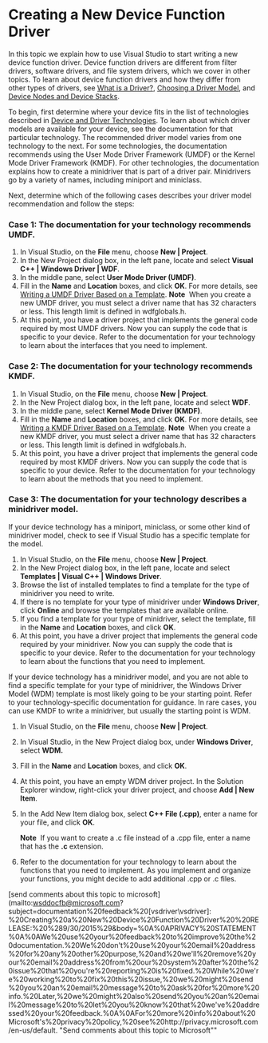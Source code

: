 Creating a New Device Function Driver
=====================================

In this topic we explain how to use Visual Studio to start writing a new device function driver. Device function drivers are different from filter drivers, software drivers, and file system drivers, which we cover in other topics. To learn about device function drivers and how they differ from other types of drivers, see [What is a Driver?](https://msdn.microsoft.com/en-us/Library/Windows/Hardware/Ff554678), [Choosing a Driver Model](https://msdn.microsoft.com/en-us/Library/Windows/Hardware/Ff554652), and [Device Nodes and Device Stacks](https://msdn.microsoft.com/en-us/Library/Windows/Hardware/Ff554721).

To begin, first determine where your device fits in the list of technologies described in [Device and Driver Technologies](https://msdn.microsoft.com/en-us/Library/Windows/Hardware/Ff557557). To learn about which driver models are available for your device, see the documentation for that particular technology. The recommended driver model varies from one technology to the next. For some technologies, the documentation recommends using the User Mode Driver Framework (UMDF) or the Kernel Mode Driver Framework (KMDF). For other technologies, the documentation explains how to create a minidriver that is part of a driver pair. Minidrivers go by a variety of names, including miniport and miniclass.

Next, determine which of the following cases describes your driver model recommendation and follow the steps:

### <span id="Case_1__The_documentation_for_your_technology_recommends_UMDF."></span><span id="case_1__the_documentation_for_your_technology_recommends_umdf."></span><span id="CASE_1__THE_DOCUMENTATION_FOR_YOUR_TECHNOLOGY_RECOMMENDS_UMDF."></span>Case 1: The documentation for your technology recommends UMDF.

1.  In Visual Studio, on the **File** menu, choose **New | Project**.
2.  In the New Project dialog box, in the left pane, locate and select **Visual C++ | Windows Driver | WDF**.
3.  In the middle pane, select **User Mode Driver (UMDF)**.
4.  Fill in the **Name** and **Location** boxes, and click **OK**. For more details, see [Writing a UMDF Driver Based on a Template](https://msdn.microsoft.com/en-us/Library/Windows/Hardware/Hh439659).
    **Note**  When you create a new UMDF driver, you must select a driver name that has 32 characters or less. This length limit is defined in wdfglobals.h.
5.  At this point, you have a driver project that implements the general code required by most UMDF drivers. Now you can supply the code that is specific to your device. Refer to the documentation for your technology to learn about the interfaces that you need to implement.

### <span id="Case_2__The_documentation_for_your_technology_recommends_KMDF."></span><span id="case_2__the_documentation_for_your_technology_recommends_kmdf."></span><span id="CASE_2__THE_DOCUMENTATION_FOR_YOUR_TECHNOLOGY_RECOMMENDS_KMDF."></span>Case 2: The documentation for your technology recommends KMDF.

1.  In Visual Studio, on the **File** menu, choose **New | Project**.
2.  In the New Project dialog box, in the left pane, locate and select **WDF**.
3.  In the middle pane, select **Kernel Mode Driver (KMDF)**.
4.  Fill in the **Name** and **Location** boxes, and click **OK**. For more details, see [Writing a KMDF Driver Based on a Template](https://msdn.microsoft.com/en-us/Library/Windows/Hardware/Hh439654).
    **Note**  When you create a new KMDF driver, you must select a driver name that has 32 characters or less. This length limit is defined in wdfglobals.h.
5.  At this point, you have a driver project that implements the general code required by most KMDF drivers. Now you can supply the code that is specific to your device. Refer to the documentation for your technology to learn about the methods that you need to implement.

### <span id="Case_3__The_documentation_for_your_technology_describes_a_minidriver_model."></span><span id="case_3__the_documentation_for_your_technology_describes_a_minidriver_model."></span><span id="CASE_3__THE_DOCUMENTATION_FOR_YOUR_TECHNOLOGY_DESCRIBES_A_MINIDRIVER_MODEL."></span>Case 3: The documentation for your technology describes a minidriver model.

If your device technology has a miniport, miniclass, or some other kind of minidriver model, check to see if Visual Studio has a specific template for the model.

1.  In Visual Studio, on the **File** menu, choose **New | Project**.
2.  In the New Project dialog box, in the left pane, locate and select **Templates | Visual C++ | Windows Driver**.
3.  Browse the list of installed templates to find a template for the type of minidriver you need to write.
4.  If there is no template for your type of minidriver under **Windows Driver**, click **Online** and browse the templates that are available online.
5.  If you find a template for your type of minidriver, select the template, fill in the **Name** and **Location** boxes, and click **OK**.
6.  At this point, you have a driver project that implements the general code required by your minidriver. Now you can supply the code that is specific to your device. Refer to the documentation for your technology to learn about the functions that you need to implement.

If your device technology has a minidriver model, and you are not able to find a specific template for your type of minidriver, the Windows Driver Model (WDM) template is most likely going to be your starting point. Refer to your technology-specific documentation for guidance. In rare cases, you can use KMDF to write a minidriver, but usually the starting point is WDM.

1.  In Visual Studio, on the **File** menu, choose **New | Project**.
2.  In Visual Studio, in the New Project dialog box, under **Windows Driver**, select **WDM.**
3.  Fill in the **Name** and **Location** boxes, and click **OK**.
4.  At this point, you have an empty WDM driver project. In the Solution Explorer window, right-click your driver project, and choose **Add | New Item**.
5.  In the Add New Item dialog box, select **C++ File (.cpp)**, enter a name for your file, and click **OK**.

    **Note**  If you want to create a .c file instead of a .cpp file, enter a name that has the **.c** extension.
6.  Refer to the documentation for your technology to learn about the functions that you need to implement. As you implement and organize your functions, you might decide to add additional .cpp or .c files.





[send comments about this topic to microsoft](mailto:wsddocfb@microsoft.com?subject=documentation%20feedback%20[vsdriver\vsdriver]: %20Creating%20a%20New%20Device%20Function%20Driver%20%20RELEASE:%20%289/30/2015%29&body=%0A%0APRIVACY%20STATEMENT%0A%0AWe%20use%20your%20feedback%20to%20improve%20the%20documentation.%20We%20don't%20use%20your%20email%20address%20for%20any%20other%20purpose,%20and%20we'll%20remove%20your%20email%20address%20from%20our%20system%20after%20the%20issue%20that%20you're%20reporting%20is%20fixed.%20While%20we're%20working%20to%20fix%20this%20issue,%20we%20might%20send%20you%20an%20email%20message%20to%20ask%20for%20more%20info.%20Later,%20we%20might%20also%20send%20you%20an%20email%20message%20to%20let%20you%20know%20that%20we've%20addressed%20your%20feedback.%0A%0AFor%20more%20info%20about%20Microsoft's%20privacy%20policy,%20see%20http://privacy.microsoft.com/en-us/default. "Send comments about this topic to Microsoft""
<!--HONumber=Jan16_HO2-->
